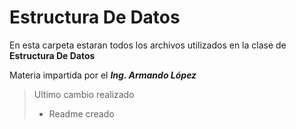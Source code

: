 # Estructura De Datos

En esta carpeta estaran todos los archivos utilizados
en la clase de **Estructura De Datos**

Materia impartida por el ***Ing. Armando López***

>Ultimo cambio realizado
>- Readme creado
